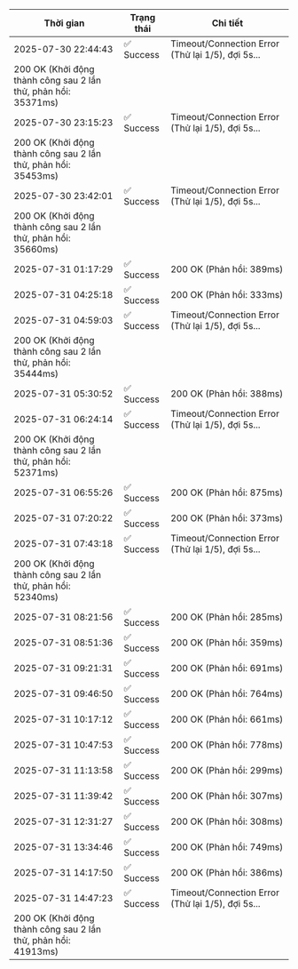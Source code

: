 | Thời gian | Trạng thái | Chi tiết |
|---|---|---|
| 2025-07-30 22:44:43 | ✅ Success | Timeout/Connection Error (Thử lại 1/5), đợi 5s...
200 OK (Khởi động thành công sau 2 lần thử, phản hồi: 35371ms) |
| 2025-07-30 23:15:23 | ✅ Success | Timeout/Connection Error (Thử lại 1/5), đợi 5s...
200 OK (Khởi động thành công sau 2 lần thử, phản hồi: 35453ms) |
| 2025-07-30 23:42:01 | ✅ Success | Timeout/Connection Error (Thử lại 1/5), đợi 5s...
200 OK (Khởi động thành công sau 2 lần thử, phản hồi: 35660ms) |
| 2025-07-31 01:17:29 | ✅ Success | 200 OK (Phản hồi: 389ms) |
| 2025-07-31 04:25:18 | ✅ Success | 200 OK (Phản hồi: 333ms) |
| 2025-07-31 04:59:03 | ✅ Success | Timeout/Connection Error (Thử lại 1/5), đợi 5s...
200 OK (Khởi động thành công sau 2 lần thử, phản hồi: 35444ms) |
| 2025-07-31 05:30:52 | ✅ Success | 200 OK (Phản hồi: 388ms) |
| 2025-07-31 06:24:14 | ✅ Success | Timeout/Connection Error (Thử lại 1/5), đợi 5s...
200 OK (Khởi động thành công sau 2 lần thử, phản hồi: 52371ms) |
| 2025-07-31 06:55:26 | ✅ Success | 200 OK (Phản hồi: 875ms) |
| 2025-07-31 07:20:22 | ✅ Success | 200 OK (Phản hồi: 373ms) |
| 2025-07-31 07:43:18 | ✅ Success | Timeout/Connection Error (Thử lại 1/5), đợi 5s...
200 OK (Khởi động thành công sau 2 lần thử, phản hồi: 52340ms) |
| 2025-07-31 08:21:56 | ✅ Success | 200 OK (Phản hồi: 285ms) |
| 2025-07-31 08:51:36 | ✅ Success | 200 OK (Phản hồi: 359ms) |
| 2025-07-31 09:21:31 | ✅ Success | 200 OK (Phản hồi: 691ms) |
| 2025-07-31 09:46:50 | ✅ Success | 200 OK (Phản hồi: 764ms) |
| 2025-07-31 10:17:12 | ✅ Success | 200 OK (Phản hồi: 661ms) |
| 2025-07-31 10:47:53 | ✅ Success | 200 OK (Phản hồi: 778ms) |
| 2025-07-31 11:13:58 | ✅ Success | 200 OK (Phản hồi: 299ms) |
| 2025-07-31 11:39:42 | ✅ Success | 200 OK (Phản hồi: 307ms) |
| 2025-07-31 12:31:27 | ✅ Success | 200 OK (Phản hồi: 308ms) |
| 2025-07-31 13:34:46 | ✅ Success | 200 OK (Phản hồi: 749ms) |
| 2025-07-31 14:17:50 | ✅ Success | 200 OK (Phản hồi: 386ms) |
| 2025-07-31 14:47:23 | ✅ Success | Timeout/Connection Error (Thử lại 1/5), đợi 5s...
200 OK (Khởi động thành công sau 2 lần thử, phản hồi: 41913ms) |
